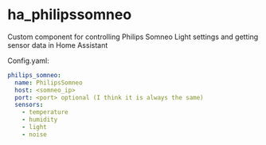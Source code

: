 # ha_philipssomneo
Custom component for controlling Philips Somneo Light settings and getting sensor data in Home Assistant


Config.yaml:

```yaml
philips_somneo:
  name: PhilipsSomneo
  host: <somneo_ip>
  port: <port> optional (I think it is always the same)
  sensors:
    - temperature
    - humidity
    - light
    - noise
```
